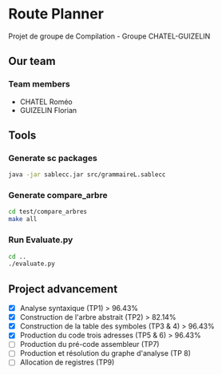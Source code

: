 # Route Planner

Projet de groupe de Compilation - Groupe CHATEL-GUIZELIN

## Our team

### Team members

- CHATEL Roméo
- GUIZELIN Florian
## Tools

### Generate sc packages

```bash
java -jar sablecc.jar src/grammaireL.sablecc
```

### Generate compare_arbre

```bash
cd test/compare_arbres
make all
```

### Run Evaluate.py

```bash
cd ..
./evaluate.py
```

## Project advancement

- [x] Analyse syntaxique (TP1) > 96.43%
- [x] Construction de l'arbre abstrait (TP2) > 82.14%
- [x] Construction de la table des symboles (TP3 & 4) > 96.43%
- [x] Production du code trois adresses (TP5 & 6) > 96.43%
- [ ] Production du pré-code assembleur (TP7)
- [ ] Production et résolution du graphe d'analyse (TP 8)
- [ ] Allocation de registres (TP9)
